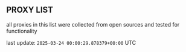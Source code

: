 ## PROXY LIST

all proxies in this list were collected from open sources and tested for functionality

last update: `2025-03-24 00:00:29.878379+00:00` UTC